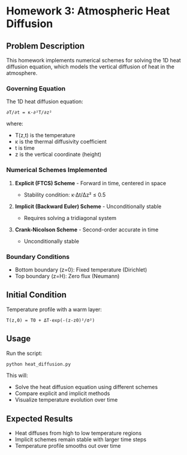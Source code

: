 # Homework 3: Atmospheric Heat Diffusion

## Problem Description

This homework implements numerical schemes for solving the 1D heat diffusion equation, which models the vertical diffusion of heat in the atmosphere.

### Governing Equation

The 1D heat diffusion equation:
```
∂T/∂t = κ·∂²T/∂z²
```

where:
- T(z,t) is the temperature
- κ is the thermal diffusivity coefficient
- t is time
- z is the vertical coordinate (height)

### Numerical Schemes Implemented

1. **Explicit (FTCS) Scheme** - Forward in time, centered in space
   - Stability condition: κ·Δt/Δz² ≤ 0.5
   
2. **Implicit (Backward Euler) Scheme** - Unconditionally stable
   - Requires solving a tridiagonal system
   
3. **Crank-Nicolson Scheme** - Second-order accurate in time
   - Unconditionally stable

### Boundary Conditions

- Bottom boundary (z=0): Fixed temperature (Dirichlet)
- Top boundary (z=H): Zero flux (Neumann)

## Initial Condition

Temperature profile with a warm layer:
```
T(z,0) = T0 + ΔT·exp(-(z-z0)²/σ²)
```

## Usage

Run the script:
```bash
python heat_diffusion.py
```

This will:
- Solve the heat diffusion equation using different schemes
- Compare explicit and implicit methods
- Visualize temperature evolution over time

## Expected Results

- Heat diffuses from high to low temperature regions
- Implicit schemes remain stable with larger time steps
- Temperature profile smooths out over time
